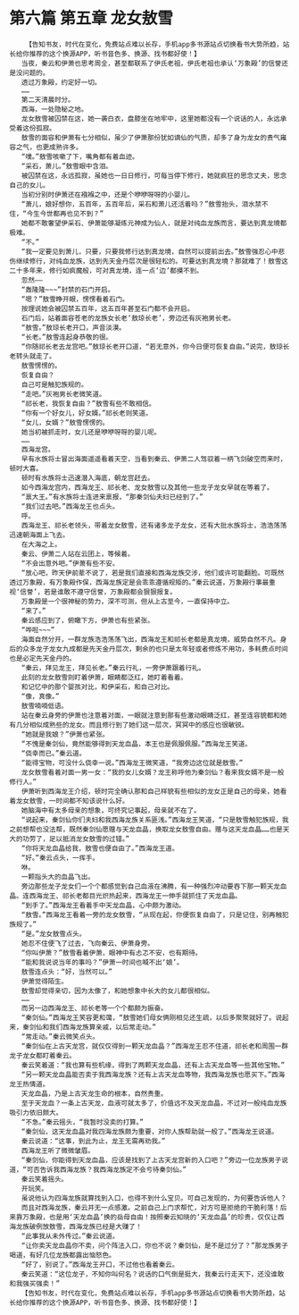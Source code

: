 # 第六篇 第五章 龙女敖雪
        【告知书友，时代在变化，免费站点难以长存，手机app多书源站点切换看书大势所趋，站长给你推荐的这个换源APP，听书音色多、换源、找书都好使！】
       当夜，秦云和伊萧也思考周全，甚至都联系了伊氏老祖，伊氏老祖也承认‘万象殿’的信誉还是没问题的。
       透过万象殿，约定好一切。
       ……
       第二天清晨时分。
       西海，一处隐秘之地。
       龙女敖雪被囚禁在这，她一袭白衣，盘膝坐在地牢中，这里她都没有一个说话的人，永远承受着这份孤寂。
       敖雪的面容和伊萧有七分相似，虽少了伊萧那份犹如谪仙的气质，却多了身为龙女的贵气雍容之气，也更成熟许多。
       “噗。”敖雪咳嗽了下，嘴角都有着血迹。
       “采石，萧儿。”敖雪眼中含泪。
       被囚禁在这，永远孤寂，虽她也一日日修行，可每当停下修行，她就疯狂的思念丈夫，思念自己的女儿。
       当初分别时伊萧还在襁褓之中，还是个咿咿呀呀的小婴儿。
       “萧儿，娘好想你，五百年，五百年后，采石和萧儿还活着吗？”敖雪抬头，泪水禁不住，“今生今世都再也见不到？”
       她都不敢奢望伊采石、伊萧能够凝练元神成为仙人，就是对纯血龙族而言，要达到真龙境都极难。
       “不。”
       “我一定要见到萧儿，只要，只要我修行达到真龙境，自然可以提前出去。”敖雪强忍心中悲伤继续修行，对纯血龙族，达到先天金丹层次是很轻松的。可要达到真龙境？那就难了！敖雪这二十多年来，修行如疯魔般，可对真龙境，连一点‘边’都摸不到。
       忽然——
       “轰隆隆~~~”封禁的石门开启。
       “嗯？”敖雪睁开眼，愣愣看着石门。
       按理说她会被囚禁五百年，这五百年甚至石门都不会开启。
       石门后，站着面容苍老的龙族女长老‘敖琼长老’，旁边还有灰袍男长老。
       “敖雪。”敖琼长老开口，声音淡漠。
       “长老。”敖雪连起身恭敬的很。
       “你随祁长老去龙宫吧。”敖琼长老开口道，“若无意外，你今日便可恢复自由。”说完，敖琼长老转头就走了。
       敖雪愣愣的。
       恢复自由？
       自己可是触犯族规的。
       “走吧。”灰袍男长老微笑道。
       “祁长老，我恢复自由？”敖雪有些不敢相信。
       “你有一个好女儿，好女婿。”祁长老则笑道。
       “女儿，女婿？”敖雪愣愣的。
       她当初被抓走时，女儿还是咿咿呀呀的婴儿呢。
       ……
       西海龙宫。
       早有水族将士冒出海面遥遥看着天空，当看到秦云、伊萧二人驾驭着一柄飞剑破空而来时，顿时大喜。
       顿时有水族将士迅速潜入海底，朝龙宫赶去。
       如今西海龙宫内，西海龙王、祁长老、龙女敖雪以及其他一些龙子龙女早就在等着了。
       “禀大王。”有水族将士连进来禀报，“那秦剑仙夫妇已经到了。”
       “我们过去吧。”西海龙王也点头。
       呼。
       西海龙王、祁长老领头，带着龙女敖雪，还有诸多龙子龙女，还有大批水族将士，浩浩荡荡迅速朝海面上飞去。
       在大海之上。
       秦云、伊萧二人站在云团上，等候着。
       “不会出意外吧。”伊萧有些不安。
       “放心吧，昨天伊前辈不说了，若是我们直接和西海龙族交涉，他们或许可能翻脸。可既然透过万象殿，有万象殿作保，西海龙族定是会乖乖遵循规矩的。”秦云说道，万象殿行事最重视‘信誉’，若是谁敢不遵守信誉，万象殿都会狠狠报复。
       万象殿是一个很神秘的势力，深不可测，但从上古至今，一直保持中立。
       “来了。”
       秦云感应到了，俯瞰下方，伊萧也有些紧张。
       “哗啦~~~”
       海面自然分开，一群龙族浩浩荡荡飞出，西海龙王和祁长老都是真龙境，威势自然不凡。身后的众多龙子龙女九成都是先天金丹层次，剩余的也只是太年轻或者修炼不用功，多耗费点时间也是必定先天金丹的。
       “秦云，拜见龙王，拜见长老。”秦云行礼，一旁伊萧跟着行礼。
       此刻的龙女敖雪则盯着伊萧，眼睛都泛红，她盯着看着。
       和记忆中的那个婴孩对比，和伊采石，和自己对比。
       “像，真像。”
       敖雪喃喃低语。
       站在秦云身旁的伊萧也注意着对面，一眼就注意到那有些激动眼睛泛红，甚至连容貌都和她有几分相似成熟些的龙女。而且修行到了她们这一层次，冥冥中的感应也很敏锐。
       “她就是我娘？”伊萧也紧张。
       “不愧是秦剑仙，竟然能够得到天龙血晶，本王也是佩服佩服。”西海龙王笑道。
       “侥幸而已。”秦云道。
       “能得宝物，可没什么侥幸一说。”西海龙王微笑道，“我旁边这位就是敖雪。”
       龙女敖雪看着对面一男一女：“我的女儿女婿？龙王称呼他为秦剑仙？看来我女婿不是一般修行人。”
       伊萧听到西海龙王介绍，顿时完全确认那和自己样貌有些相似的龙女正是自己的母亲，她看着龙女敖雪，一时间都不知该说什么好。
       她脑海中有太多母亲的想象，可终究记事起，母亲就不在了。
       “说起来，秦剑仙你们夫妇和我西海龙族关系匪浅。”西海龙王笑道，“只是敖雪触犯族规，我之前想帮也没法帮，既然秦剑仙愿赠与天龙血晶，换取龙女敖雪自由。赠与这天龙血晶……也是天大的功劳了，足以抵消龙女敖雪的过错。”
       “你将天龙血晶给我，敖雪也便自由了。”西海龙王道。
       “好。”秦云点头，一挥手。
       咻。
       一颗指头大的血晶飞出。
       旁边那些龙子龙女们一个个都感觉到自己血液在沸腾，有一种强烈冲动要吞下那一颗天龙血晶。连西海龙王、祁长老都目光炽热起来，西海龙王一伸手就抓住了天龙血晶。
       “到手了。”西海龙王看着手中天龙血晶，心中颇为激动。
       “敖雪。”西海龙王看着一旁的龙女敖雪，“从现在起，你便恢复自由了，只是记住，别再触犯族规了。”
       “是。”龙女敖雪点头。
       她忍不住便飞了过去，飞向秦云、伊萧身旁。
       “你叫伊萧？”敖雪看着伊萧，眼神中有忐忑不安，也有期待。
       “能和我说说当年的事吗？”伊萧一时间也喊不出‘娘’。
       敖雪连点头：“好，当然可以。”
       伊萧觉得陌生。
       敖雪却觉得亲切，因为太像了，和她想象中长大的女儿都很相似。
       ……
       而另一边西海龙王、祁长老等一个个都颇为振奋。
       “秦剑仙。”西海龙王笑容更和蔼，“敖雪她们母女俩刚相见还生疏，以后多聚聚就好了。说起来，秦剑仙和我们西海龙族算亲戚，以后常走动。”
       “常走动。”秦云微笑点头。
       “秦剑仙在上古天龙宫，就仅仅得到一颗天龙血晶？”西海龙王忍不住道，祁长老和周围一群龙子龙女都盯着秦云。
       秦云笑着道：“我也算有些机缘，得到了两颗天龙血晶，还有上古天龙血等一些其他宝物。”
       “另一颗天龙血晶能否卖于我西海龙族？还有上古天龙血等物，我西海龙族也愿买下。”西海龙王热情道。
       天龙血晶，乃是上古天龙生命的根本，自然贵重。
       至于天龙血？一条上古天龙，血液可就太多了，价值远不及天龙血晶，不过对一般纯血龙族吸引力依旧颇大。
       “不急。”秦云摇头，“我暂时没卖的打算。”
       “秦剑仙，这天龙血晶对我四海龙族颇为重要，对你人族帮助就一般了。”西海龙王说道。
       秦云说道：“这事，到此为止，龙王无需再劝我。”
       西海龙王听了微微皱眉。
       “秦剑仙，你能得到天龙血晶，应该是找到了上古天龙宫新的入口吧？”旁边一位龙族男子说道，“可否告诉我西海龙族？我西海龙族定不会亏待秦剑仙。”
       秦云笑着摇头。
       开玩笑。
       虽说他认为四海龙族就算找到入口，也得不到什么宝贝。可自己发现的，为何要告诉他人？
       而且对西海龙族，秦云并无一点感激。之前自己上门求帮忙，对方可是拒绝的干脆利落！后来靠万象殿，也是用‘天龙血晶’换的岳母自由！按照秦云知晓的‘天龙血晶’的珍贵，仅仅让西海龙族破例放敖雪，西海龙族已经是大赚了！
       “此事我从未外传过。”秦云说道。
       “让你卖天龙血晶你不卖，问个阵法入口，你也不说？秦剑仙，是不是过分了？”那龙族男子喝道，有好几位龙族都露出恼怒色。
       “好了，别说了。”西海龙王开口，不过他也看着秦云。
       秦云笑道：“这位龙子，不知你叫何名？说话的口气倒是挺大，我秦云行走天下，还没谁敢和我强买强卖！”
       【告知书友，时代在变化，免费站点难以长存，手机app多书源站点切换看书大势所趋，站长给你推荐的这个换源APP，听书音色多、换源、找书都好使！】
